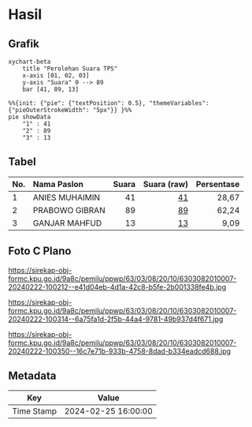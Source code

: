 # Hasil

## Grafik

```mermaid
xychart-beta
    title "Perolehan Suara TPS"
    x-axis [01, 02, 03]
    y-axis "Suara" 0 --> 89
    bar [41, 89, 13]
```

```mermaid
%%{init: {"pie": {"textPosition": 0.5}, "themeVariables": {"pieOuterStrokeWidth": "5px"}} }%%
pie showData
    "1" : 41
    "2" : 89
    "3" : 13
```

## Tabel

| No. | Nama Paslon    | Suara | Suara (raw) | Persentase |
|:--- |:-------------- | -----:| -----------:| ----------:|
| 1   | ANIES MUHAIMIN | 41    | [41][p-1]   | 28,67      |
| 2   | PRABOWO GIBRAN | 89    | [89][p-2]   | 62,24      |
| 3   | GANJAR MAHFUD  | 13    | [13][p-3]   | 9,09       |


[p-1]: https://github.com/gigit-pemilu/pemilu-2024/blob/main/pilpres/hitung-suara/sub/63-kalimantan-selatan/sub/03-banjar/sub/08-simpang-empat/sub/2010-sungkai/sub/007-tps/sub/paslon-1.txt
[p-2]: https://github.com/gigit-pemilu/pemilu-2024/blob/main/pilpres/hitung-suara/sub/63-kalimantan-selatan/sub/03-banjar/sub/08-simpang-empat/sub/2010-sungkai/sub/007-tps/sub/paslon-2.txt
[p-3]: https://github.com/gigit-pemilu/pemilu-2024/blob/main/pilpres/hitung-suara/sub/63-kalimantan-selatan/sub/03-banjar/sub/08-simpang-empat/sub/2010-sungkai/sub/007-tps/sub/paslon-3.txt

## Foto C Plano

https://sirekap-obj-formc.kpu.go.id/9a8c/pemilu/ppwp/63/03/08/20/10/6303082010007-20240222-100212--e41d04eb-4d1a-42c8-b5fe-2b001338fe4b.jpg

https://sirekap-obj-formc.kpu.go.id/9a8c/pemilu/ppwp/63/03/08/20/10/6303082010007-20240222-100314--6a75fa1d-2f5b-44a4-9781-49b937d4f671.jpg

https://sirekap-obj-formc.kpu.go.id/9a8c/pemilu/ppwp/63/03/08/20/10/6303082010007-20240222-100350--16c7e71b-933b-4758-8dad-b334eadcd688.jpg


## Metadata

| Key        | Value               |
| ---------- | ------------------- |
| Time Stamp | 2024-02-25 16:00:00 |



